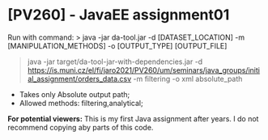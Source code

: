 # [PV260] - JavaEE assignment01

Run with command: > java -jar da-tool.jar -d [DATASET_LOCATION] -m [MANIPULATION_METHODS] -o [OUTPUT_TYPE] [OUTPUT_FILE]

> java -jar target/da-tool-jar-with-dependencies.jar -d https://is.muni.cz/el/fi/jaro2021/PV260/um/seminars/java_groups/initial_assignment/orders_data.csv -m filtering -o xml absolute_path

- Takes only Absolute output path;
- Allowed methods: filtering,analytical;


__For potential viewers:__ This is my first Java assignment after years. I do not recommend copying aby parts of this code.
